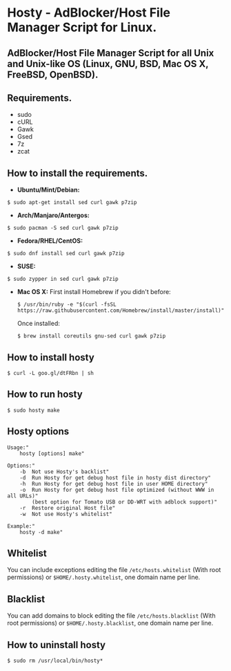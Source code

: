 # Hosty - AdBlocker/Host File Manager Script for Linux.

## AdBlocker/Host File Manager Script for all Unix and Unix-like OS (Linux, GNU, BSD, Mac OS X, FreeBSD, OpenBSD).

## Requirements.
* sudo
* cURL
* Gawk
* Gsed
* 7z
* zcat

## How to install the requirements.
* **Ubuntu/Mint/Debian:**
```shell
$ sudo apt-get install sed curl gawk p7zip
```

* **Arch/Manjaro/Antergos:**
```shell
$ sudo pacman -S sed curl gawk p7zip
```

* **Fedora/RHEL/CentOS:**
```shell
$ sudo dnf install sed curl gawk p7zip
```

* **SUSE:**
```shell
$ sudo zypper in sed curl gawk p7zip
```

* **Mac OS X:**
    First install Homebrew if you didn't before:
    ```shell
    $ /usr/bin/ruby -e "$(curl -fsSL https://raw.githubusercontent.com/Homebrew/install/master/install)"
    ```
    Once installed:
    ```shell
    $ brew install coreutils gnu-sed curl gawk p7zip
    ```

## How to install hosty
```shell
$ curl -L goo.gl/dtFRbn | sh
```

## How to run hosty
```shell
$ sudo hosty make
```

## Hosty options
    Usage:"
        hosty [options] make"

    Options:"
        -b  Not use Hosty's backlist"
        -d  Run Hosty for get debug host file in hosty dist directory"
        -h  Run Hosty for get debug host file in user HOME directory"
        -o  Run Hosty for get debug host file optimized (without WWW in all URLs)"
            (best option for Tomato USB or DD-WRT with adblock support)"
        -r  Restore original Host file"
        -w  Not use Hosty's whitelist"

    Example:"
        hosty -d make"

## Whitelist
You can include exceptions editing the file `/etc/hosts.whitelist` (With root permissions)
or `$HOME/.hosty.whitelist`, one domain name per line.

## Blacklist
You can add domains to block editing the file `/etc/hosts.blacklist` (With root permissions)
or `$HOME/.hosty.blacklist`, one domain name per line.

## How to uninstall hosty
```shell
$ sudo rm /usr/local/bin/hosty*
```
